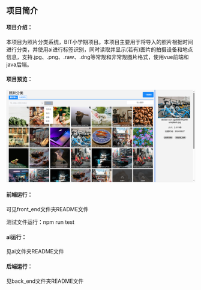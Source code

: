 ## **项目简介**

#### 项目介绍：

​	本项目为照片分类系统，BIT小学期项目。本项目主要用于将导入的照片根据时间进行分类，并使用ai进行标签识别，同时读取并显示(若有)图片的拍摄设备和地点信息，支持.jpg、.png、.raw、.dng等常规和非常规图片格式，使用vue前端和java后端。

#### 项目预览：

![主页预览图](./预览图/home.png)

#### **前端运行：**

可见front_end文件夹README文件

测试文件运行：npm run test

#### **ai运行：**

见ai文件夹README文件

#### 后端运行：

见back_end文件夹README文件

